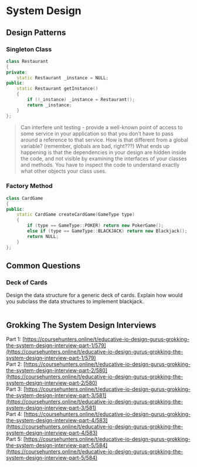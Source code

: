 # System Design

## Design Patterns

### Singleton Class

```cpp
class Restaurant
{
private:
    static Restaurant _instance = NULL;
public:
    static Restaurant getInstance()
    {
        if (!_instance) _instance = Restaurant();
        return _instance;
    }
};
```

> Can interfere unit testing - provide a well-known point of access to some service in your application so that you don’t have to pass around a reference to that service. How is that different from a global variable? \(remember, globals are bad, right???\) What ends up happening is that the dependencies in your design are hidden inside the code, and not visible by examining the interfaces of your classes and methods. You have to inspect the code to understand exactly what other objects your class uses.

### Factory Method

```cpp
class CardGame
{
public:
    static CardGame createCardGame(GameType type)
    {
        if (type == GameType::POKER) return new PokerGame();
        else if (type == GameType::BLACKJACK) return new Blackjack();
        return NULL;
    }
};
```

## Common Questions

### Deck of Cards

Design the data structure for a generic deck of cards. Explain how would you subclass the data structures to implement blackjack.

```cpp

```

## Grokking The System Design Interviews

Part 1: [https://coursehunters.online/t/educative-io-design-gurus-grokking-the-system-design-interview-part-1/579](https://coursehunters.online/t/educative-io-design-gurus-grokking-the-system-design-interview-part-1/579)  
Part 2: [https://coursehunters.online/t/educative-io-design-gurus-grokking-the-system-design-interview-part-2/580](https://coursehunters.online/t/educative-io-design-gurus-grokking-the-system-design-interview-part-2/580)  
Part 3: [https://coursehunters.online/t/educative-io-design-gurus-grokking-the-system-design-interview-part-3/581](https://coursehunters.online/t/educative-io-design-gurus-grokking-the-system-design-interview-part-3/581)  
Part 4: [https://coursehunters.online/t/educative-io-design-gurus-grokking-the-system-design-interview-part-4/583](https://coursehunters.online/t/educative-io-design-gurus-grokking-the-system-design-interview-part-4/583)  
Part 5: [https://coursehunters.online/t/educative-io-design-gurus-grokking-the-system-design-interview-part-5/584](https://coursehunters.online/t/educative-io-design-gurus-grokking-the-system-design-interview-part-5/584)

